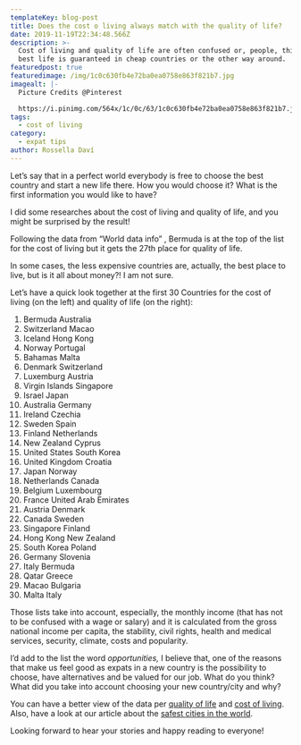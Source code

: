 ```yaml
---
templateKey: blog-post
title: Does the cost o living always match with the quality of life?
date: 2019-11-19T22:34:48.566Z
description: >-
  Cost of living and quality of life are often confused or, people, think the
  best life is guaranteed in cheap countries or the other way around.
featuredpost: true
featuredimage: /img/1c0c630fb4e72ba0ea0758e863f821b7.jpg
imagealt: |-
  Picture Credits @Pinterest

  https://i.pinimg.com/564x/1c/0c/63/1c0c630fb4e72ba0ea0758e863f821b7.jpg
tags:
  - cost of living
category:
  - expat tips
author: Rossella Daví
---
```

Let’s say that in a perfect world everybody is free to choose the best country and start a new life there. How you would choose it? What is the first information you would like to have?

I did some researches about the cost of living and quality of life, and you might be surprised by the result!

Following the data from “World data info” , Bermuda is at the top of the list for the cost of living but it gets the 27th place for quality of life.

In some cases, the less expensive countries are, actually, the best place to live, but is it all about money?! I am not sure.

Let’s have a quick look together at the first 30 Countries for the cost of living (on the left) and quality of life (on the right):

1. Bermuda	               Australia
2. Switzerland	        Macao
3. Iceland	                Hong Kong
4. Norway	                Portugal
5. Bahamas	         Malta
6. Denmark	                 Switzerland
7. Luxemburg	         Austria
8. Virgin Islands	         Singapore
9. Israel	                 Japan
10. Australia	                 Germany
11. Ireland	                 Czechia
12. Sweden	                 Spain
13. Finland	                 Netherlands
14. New Zealand          Cyprus
15. United States	         South Korea
16. United Kingdom	 Croatia
17. Japan	                 Norway
18. Netherlands	         Canada
19. Belgium	                 Luxembourg
20. France	                 United Arab Emirates
21. Austria	                 Denmark
22. Canada	                 Sweden
23. Singapore	         Finland
24. Hong Kong	         New Zealand
25. South Korea	         Poland
26. Germany	          Slovenia
27. Italy	                         Bermuda
28. Qatar	                 Greece
29. Macao	                 Bulgaria
30. Malta	                 Italy

Those lists take into account, especially, the monthly income (that has not to be confused with a wage or salary) and it is calculated from the gross national income per capita, the stability, civil rights, health and medical services, security, climate, costs and popularity.

I’d add to the list the word _opportunities,_ I believe that, one of the reasons that make us feel good as expats in a new country is the possibility to choose, have alternatives and be valued for our job. What do you think? What did you take into account choosing your new country/city and why?

You can have a better view of the data per [quality of life](https://www.worlddata.info/quality-of-life.php) and [cost of living](https://www.worlddata.info/cost-of-living.php). Also, have a look at our article about the [safest cities in the world](https://www.thexpatmagazine.com/blog/2019-09-01-top-10-safest-cities-in-the-world/). 

Looking forward to hear your stories and happy reading to everyone!
